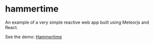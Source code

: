 # hammertime

An example of a very simple reactive web app built using Meteorjs and React.

See the demo: [Hammertime](http://hammertime.meteor.com)
